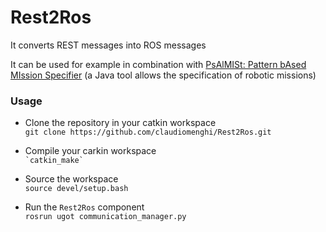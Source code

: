 # Rest2Ros

It converts REST messages into ROS messages

It can be used for example in combination with
[PsAlMISt: Pattern bAsed MIssion Specifier](https://github.com/claudiomenghi/PsAlMISt) (a Java tool allows the specification of robotic missions)

### Usage

* Clone the repository in your catkin workspace <br/>
```git clone https://github.com/claudiomenghi/Rest2Ros.git```

* Compile your carkin workspace <br/>
`` `catkin_make` ``

* Source the workspace <br/>
```source devel/setup.bash```

* Run the `Rest2Ros` component <br/>
```rosrun ugot communication_manager.py```

